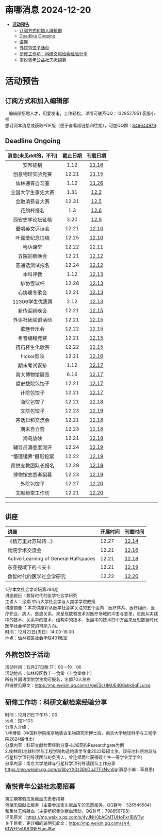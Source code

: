 # 南哪消息 2024-12-20

-   <a href="#活动预告" id="toc-活动预告"><strong>活动预告</strong></a>
    -   <a href="#订阅方式和加入编辑部"
        id="toc-订阅方式和加入编辑部">订阅方式和加入编辑部</a>
    -   <a href="#deadline-ongoing" id="toc-deadline-ongoing">Deadline
        Ongoing</a>
    -   <a href="#讲座" id="toc-讲座">讲座</a>
    -   <a href="#外院包饺子活动" id="toc-外院包饺子活动">外院包饺子活动</a>
    -   <a href="#研修工作坊科研文献检索经验分享"
        id="toc-研修工作坊科研文献检索经验分享">研修工作坊：科研文献检索经验分享</a>
    -   <a href="#南悦青年公益社志愿招募"
        id="toc-南悦青年公益社志愿招募">南悦青年公益社志愿招募</a>

# **活动预告**

## 订阅方式和加入编辑部

   编辑部招聘人才，用爱发电，工作轻松，详情可联系QQ：1329527951
客服小祥  
想订阅本消息或获取PDF版（便于查看超链接和往期），可加QQ群：[849644979](https://qm.qq.com/q/VXIW7fgsEe).

## Deadline Ongoing

| 消息(未见ddl的，不刊) | 截止日期 |                      刊载日期                      |
|:---------------------:|:--------:|:--------------------------------------------------:|
|       安邦征稿        |   1.12   | [11.16](https://nik-nul.github.io/news/2024-11-16) |
|   创意物理实验竞赛    |  12.21   | [11.15](https://nik-nul.github.io/news/2024-11-15) |
|    仙林通宵自习室     |   1.12   | [11.26](https://nik-nul.github.io/news/2024-11-26) |
|  全国大学生家史大赛   |   1.31   | [12.2](https://nik-nul.github.io/news/2024-12-02)  |
|    金融消费者大赛     |  12.31   | [12.5](https://nik-nul.github.io/news/2024-12-05)  |
|      花旗杯报名       |   1.3    | [12.6](https://nik-nul.github.io/news/2024-12-06)  |
|   西安史学论坛征稿    |   3.20   | [12.9](https://nik-nul.github.io/news/2024-12-09)  |
|    重唱英文评诗会     |  12.21   | [12.10](https://nik-nul.github.io/news/2024-12-10) |
|    叶嘉莹纪念征稿     |  12.25   | [12.10](https://nik-nul.github.io/news/2024-12-10) |
|       粤语课堂        |  12.22   | [12.11](https://nik-nul.github.io/news/2024-12-11) |
|     五院迎新晚会      |  12.21   | [12.12](https://nik-nul.github.io/news/2024-12-12) |
|    普通话测试报名     |  12.24   | [12.12](https://nik-nul.github.io/news/2024-12-12) |
|       本科评教        |   1.12   | [12.13](https://nik-nul.github.io/news/2024-12-13) |
|      排协雪球杯       |  12.28   | [12.13](https://nik-nul.github.io/news/2024-12-13) |
|     心协暖冬歌会      |  12.21   | [12.13](https://nik-nul.github.io/news/2024-12-13) |
|    12306学生优惠票    |   2.12   | [12.13](https://nik-nul.github.io/news/2024-12-13) |
|     新传迎新晚会      |  12.21   | [12.15](https://nik-nul.github.io/news/2024-12-15) |
|   外语社团联谊活动    |  12.21   | [12.15](https://nik-nul.github.io/news/2024-12-15) |
|      歌魅音乐会       |  12.22   | [12.15](https://nik-nul.github.io/news/2024-12-15) |
|     希音编程竞赛      |  12.21   | [12.15](https://nik-nul.github.io/news/2024-12-15) |
|    药石杯生化歌赛     |  12.22   | [12.15](https://nik-nul.github.io/news/2024-12-15) |
|      flicker影映      |  12.21   | [12.16](https://nik-nul.github.io/news/2024-12-16) |
|     期末考试安排      |   1.12   | [12.17](https://nik-nul.github.io/news/2024-12-17) |
|    南大博物馆展览     |   6.16   | [12.17](https://nik-nul.github.io/news/2024-12-17) |
|    哲史数院包饺子     |  12.21   | [12.17](https://nik-nul.github.io/news/2024-12-17) |
|      计院包饺子       |  12.21   | [12.17](https://nik-nul.github.io/news/2024-12-17) |
|      商院包饺子       |  12.21   | [12.18](https://nik-nul.github.io/news/2024-12-18) |
|      文院包饺子       |  12.23   | [12.19](https://nik-nul.github.io/news/2024-12-19) |
|    茶话日和交流会     |  12.21   | [12.18](https://nik-nul.github.io/news/2024-12-18) |
|      期末自立营       |  12.23   | [12.18](https://nik-nul.github.io/news/2024-12-18) |
|       海岛放映        |  12.21   | [12.18](https://nik-nul.github.io/news/2024-12-18) |
|   辅导员满意度测评    |  12.24   | [12.19](https://nik-nul.github.io/news/2024-12-19) |
|  “悟理镜界”摄影投票   |  12.22   | [12.19](https://nik-nul.github.io/news/2024-12-19) |
|  南悦支教团队长报名   |  12.29   | [12.19](https://nik-nul.github.io/news/2024-12-19) |
|   博物馆志愿者招募    |  12.23   | [12.19](https://nik-nul.github.io/news/2024-12-19) |
|      外院包饺子       |  12.27   | [12.20](https://nik-nul.github.io/news/2024-12-20) |
|    文献检索工作坊     |  12.21   | [12.20](https://nik-nul.github.io/news/2024-12-20) |

------------------------------------------------------------------------

## 讲座

| 讲座                                  | 开展时间 | 刊载时间                                           |
|:--------------------------------------|:---------|:---------------------------------------------------|
| 《杨万里对苏轼诗...》                 | 12.27    | [12.14](https://nik-nul.github.io/news/2024-12-14) |
| 物院学术交流会                        | 12.21    | [12.16](https://nik-nul.github.io/news/2024-12-16) |
| Active Learning of General Halfspaces | 12.21    | [12.18](https://nik-nul.github.io/news/2024-12-18) |
| 东亚视域下的卡夫卡                    | 12.21    | [12.19](https://nik-nul.github.io/news/2024-12-19) |
| 数智时代的医学社会学研究              | 12.22    | [12.20](https://nik-nul.github.io/news/2024-12-20) |

1.孙本文社会学论坛第294期  
讲座题目：数智时代的医学社会学研究  
主讲人：涂炯 中山大学社会学与人类学学院教授  
讲座摘要
：本次讲座将从医学社会学关注的五个面向：医疗体系、医疗组织、医疗职业、病人、医患关系，来呈现数智技术对医疗场域的冲击与变革，进而从实践中的技术、关系中的技术、结构中的技术、发展中的技术四个方面来反思数智时代医学社会学研究的可能方向。  
时间：12月22日(周日）14:00-16:00  
地点：仙林校区社会学院401教室  

## 外院包饺子活动

活动时间：12月27日晚 17：00—19：00  
活动地点：仙林校区教工一食堂（十食堂楼上）  
所有外国语学院学生均可报名，名额70人左右  
群链接见原文：<https://mp.weixin.qq.com/s/geE5cHMUEdG6skk6qFLumg>

## 研修工作坊：科研文献检索经验分享

时间：12月21日下午15：00  
地点：馆1-103  
分享人介绍：  
1.申博恒（中国科学院南京地质古生物研究所博士后，南京大学地球科学与工程学院2024届博士）  
分享内容：科研文献检索经验分享–以知网和Researchgate为例  
2.侯林晓(地球科学与工程学院构造地质学专业2023级硕士生。现任地科院地球与行星科学顶刊导读团队的负责人，曾连续两年获得硕士生一等学业奖学金)  
分享内容：南京大学地球与行星科学顶刊导读团队工作分享  
<https://mp.weixin.qq.com/s/6byYX0z2BhDuJlTFzNvn0g>(消息小编：草昌思)

## 南悦青年公益社志愿招募

第三期寒假应急献血志愿者招募  
包括无偿献血服务（主要参加街头献血车的志愿服务，QQ群号：526545564）和集体无偿献血（主要组织集体献血活动，QQ群号：798856708）  
详见原文：<https://mp.weixin.qq.com/s/4yJNH0bACMTUHoFxr1BWTw>  
关于后者，更详细的说明见此文：<https://mp.weixin.qq.com/s/r4-6fWFPvAKB3NFFtaeJ8w>
